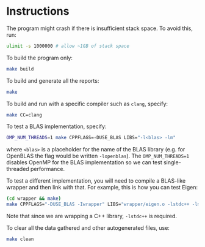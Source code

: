 # Instructions

The program might crash if there is insufficient stack space.  To avoid this, run:

~~~sh
ulimit -s 1000000 # allow ~1GB of stack space
~~~

To build the program only:

~~~sh
make build
~~~

To build and generate all the reports:

~~~sh
make
~~~

To build and run with a specific compiler such as `clang`, specify:

~~~sh
make CC=clang
~~~

To test a BLAS implementation, specify:

~~~sh
OMP_NUM_THREADS=1 make CPPFLAGS=-DUSE_BLAS LIBS="-l<blas> -lm"
~~~

where `<blas>` is a placeholder for the name of the BLAS library (e.g. for
OpenBLAS the flag would be written `-lopenblas`).  The `OMP_NUM_THREADS=1`
disables OpenMP for the BLAS implementation so we can test single-threaded
performance.

To test a different implementation, you will need to compile a BLAS-like
wrapper and then link with that.  For example, this is how you can test Eigen:

~~~sh
(cd wrapper && make)
make CPPFLAGS="-DUSE_BLAS -Iwrapper" LIBS="wrapper/eigen.o -lstdc++ -lm"
~~~

Note that since we are wrapping a C++ library, `-lstdc++` is required.

To clear all the data gathered and other autogenerated files, use:

~~~sh
make clean
~~~
